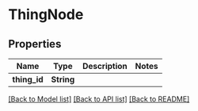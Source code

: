 # ThingNode

## Properties

Name | Type | Description | Notes
------------ | ------------- | ------------- | -------------
**thing_id** | **String** |  | 

[[Back to Model list]](../README.md#documentation-for-models) [[Back to API list]](../README.md#documentation-for-api-endpoints) [[Back to README]](../README.md)


